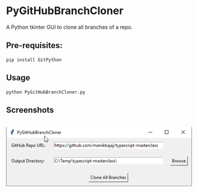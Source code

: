 # PyGitHubBranchCloner
A Python tkinter GUI to clone all branches of a repo.

## Pre-requisites:
```
pip install GitPython
```

## Usage
```
python PyGitHubBranchCloner.py
```

## Screenshots
\
<img src="PyGitHubBranchCloner.png">
